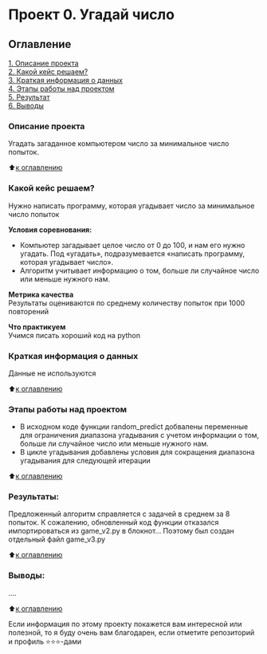 # Проект 0. Угадай число

## Оглавление  
[1. Описание проекта](.README.md#Описание-проекта)  
[2. Какой кейс решаем?](.README.md#Какой-кейс-решаем)  
[3. Краткая информация о данных](.README.md#Краткая-информация-о-данных)  
[4. Этапы работы над проектом](.README.md#Этапы-работы-над-проектом)  
[5. Результат](.README.md#Результат)    
[6. Выводы](.README.md#Выводы) 

### Описание проекта    
Угадать загаданное компьютером число за минимальное число попыток.

:arrow_up:[к оглавлению](_)


### Какой кейс решаем?    
Нужно написать программу, которая угадывает число за минимальное число попыток

**Условия соревнования:**  
- Компьютер загадывает целое число от 0 до 100, и нам его нужно угадать. Под «угадать», подразумевается «написать программу, которая угадывает число».
- Алгоритм учитывает информацию о том, больше ли случайное число или меньше нужного нам.

**Метрика качества**     
Результаты оцениваются по среднему количеству попыток при 1000 повторений

**Что практикуем**     
Учимся писать хороший код на python


### Краткая информация о данных
Данные не используются
  
:arrow_up:[к оглавлению](.README.md#Оглавление)


### Этапы работы над проектом  
- В исходном коде функции random_predict добвалены переменные для ограничения диапазона угадывания с учетом информации о том, больше ли случайное число или меньше нужного нам.
- В цикле угадывания добавлены условия для сокращения диапазона угадывания для следующей итерации

:arrow_up:[к оглавлению](.README.md#Оглавление)


### Результаты:  
Предложенный алгоритм справляется с задачей в среднем за 8 попыток.
К сожалению, обновленный код функции отказался импортироваться из game_v2.py в блокнот...
Поэтому был создан отдельный файл game_v3.py

:arrow_up:[к оглавлению](.README.md#Оглавление)


### Выводы:  
....

:arrow_up:[к оглавлению](.README.md#Оглавление)


Если информация по этому проекту покажется вам интересной или полезной, то я буду очень вам благодарен, если отметите репозиторий и профиль ⭐️⭐️⭐️-дами
